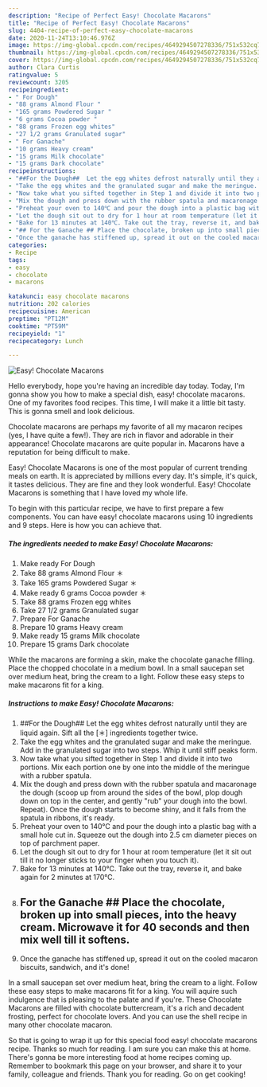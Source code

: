 ```yaml
---
description: "Recipe of Perfect Easy! Chocolate Macarons"
title: "Recipe of Perfect Easy! Chocolate Macarons"
slug: 4404-recipe-of-perfect-easy-chocolate-macarons
date: 2020-11-24T13:10:46.976Z
image: https://img-global.cpcdn.com/recipes/4649294507278336/751x532cq70/easy-chocolate-macarons-recipe-main-photo.jpg
thumbnail: https://img-global.cpcdn.com/recipes/4649294507278336/751x532cq70/easy-chocolate-macarons-recipe-main-photo.jpg
cover: https://img-global.cpcdn.com/recipes/4649294507278336/751x532cq70/easy-chocolate-macarons-recipe-main-photo.jpg
author: Clara Curtis
ratingvalue: 5
reviewcount: 3205
recipeingredient:
- " For Dough"
- "88 grams Almond Flour "
- "165 grams Powdered Sugar "
- "6 grams Cocoa powder "
- "88 grams Frozen egg whites"
- "27 1/2 grams Granulated sugar"
- " For Ganache"
- "10 grams Heavy cream"
- "15 grams Milk chocolate"
- "15 grams Dark chocolate"
recipeinstructions:
- "##For the Dough##  Let the egg whites defrost naturally until they are liquid again. Sift all the [＊] ingredients together twice."
- "Take the egg whites and the granulated sugar and make the meringue. Add in the granulated sugar into two steps. Whip it until stiff peaks form."
- "Now take what you sifted together in Step 1 and divide it into two portions. Mix each portion one by one into the middle of the meringue with a rubber spatula."
- "Mix the dough and press down with the rubber spatula and macaronage the dough (scoop up from around the sides of the bowl, plop dough down on top in the center, and gently &#34;rub&#34; your dough into the bowl. Repeat). Once the dough starts to become shiny, and it falls from the spatula in ribbons, it&#39;s ready."
- "Preheat your oven to 140℃ and pour the dough into a plastic bag with a small hole cut in. Squeeze out the dough into 2.5 cm diameter pieces on top of parchment paper."
- "Let the dough sit out to dry for 1 hour at room temperature (let it sit out till it no longer sticks to your finger when you touch it)."
- "Bake for 13 minutes at 140℃. Take out the tray, reverse it, and bake again for 2 minutes at 170℃."
- "## For the Ganache ## Place the chocolate, broken up into small pieces, into the heavy cream. Microwave it for 40 seconds and then mix well till it softens."
- "Once the ganache has stiffened up, spread it out on the cooled macaron biscuits, sandwich, and it&#39;s done!"
categories:
- Recipe
tags:
- easy
- chocolate
- macarons

katakunci: easy chocolate macarons 
nutrition: 202 calories
recipecuisine: American
preptime: "PT12M"
cooktime: "PT59M"
recipeyield: "1"
recipecategory: Lunch

---
```



![Easy! Chocolate Macarons](https://img-global.cpcdn.com/recipes/4649294507278336/751x532cq70/easy-chocolate-macarons-recipe-main-photo.jpg)

Hello everybody, hope you're having an incredible day today. Today, I'm gonna show you how to make a special dish, easy! chocolate macarons. One of my favorites food recipes. This time, I will make it a little bit tasty. This is gonna smell and look delicious.

Chocolate macarons are perhaps my favorite of all my macaron recipes (yes, I have quite a few!). They are rich in flavor and adorable in their appearance! Chocolate macarons are quite popular in. Macarons have a reputation for being difficult to make.

Easy! Chocolate Macarons is one of the most popular of current trending meals on earth. It is appreciated by millions every day. It's simple, it's quick, it tastes delicious. They are fine and they look wonderful. Easy! Chocolate Macarons is something that I have loved my whole life.


To begin with this particular recipe, we have to first prepare a few components. You can have easy! chocolate macarons using 10 ingredients and 9 steps. Here is how you can achieve that.

<!--inarticleads1-->

##### The ingredients needed to make Easy! Chocolate Macarons:

1. Make ready  For Dough
1. Take 88 grams Almond Flour ＊
1. Take 165 grams Powdered Sugar ＊
1. Make ready 6 grams Cocoa powder ＊
1. Take 88 grams Frozen egg whites
1. Take 27 1/2 grams Granulated sugar
1. Prepare  For Ganache
1. Prepare 10 grams Heavy cream
1. Make ready 15 grams Milk chocolate
1. Prepare 15 grams Dark chocolate


While the macarons are forming a skin, make the chocolate ganache filling. Place the chopped chocolate in a medium bowl. In a small saucepan set over medium heat, bring the cream to a light. Follow these easy steps to make macarons fit for a king. 

<!--inarticleads2-->

##### Instructions to make Easy! Chocolate Macarons:

1. ##For the Dough##  Let the egg whites defrost naturally until they are liquid again. Sift all the [＊] ingredients together twice.
1. Take the egg whites and the granulated sugar and make the meringue. Add in the granulated sugar into two steps. Whip it until stiff peaks form.
1. Now take what you sifted together in Step 1 and divide it into two portions. Mix each portion one by one into the middle of the meringue with a rubber spatula.
1. Mix the dough and press down with the rubber spatula and macaronage the dough (scoop up from around the sides of the bowl, plop dough down on top in the center, and gently &#34;rub&#34; your dough into the bowl. Repeat). Once the dough starts to become shiny, and it falls from the spatula in ribbons, it&#39;s ready.
1. Preheat your oven to 140℃ and pour the dough into a plastic bag with a small hole cut in. Squeeze out the dough into 2.5 cm diameter pieces on top of parchment paper.
1. Let the dough sit out to dry for 1 hour at room temperature (let it sit out till it no longer sticks to your finger when you touch it).
1. Bake for 13 minutes at 140℃. Take out the tray, reverse it, and bake again for 2 minutes at 170℃.
1. ## For the Ganache ## Place the chocolate, broken up into small pieces, into the heavy cream. Microwave it for 40 seconds and then mix well till it softens.
1. Once the ganache has stiffened up, spread it out on the cooled macaron biscuits, sandwich, and it&#39;s done!


In a small saucepan set over medium heat, bring the cream to a light. Follow these easy steps to make macarons fit for a king. You will aquire such indulgence that is pleasing to the palate and if you&#39;re. These Chocolate Macarons are filled with chocolate buttercream, it&#39;s a rich and decadent frosting, perfect for chocolate lovers. And you can use the shell recipe in many other chocolate macaron. 

So that is going to wrap it up for this special food easy! chocolate macarons recipe. Thanks so much for reading. I am sure you can make this at home. There's gonna be more interesting food at home recipes coming up. Remember to bookmark this page on your browser, and share it to your family, colleague and friends. Thank you for reading. Go on get cooking!
